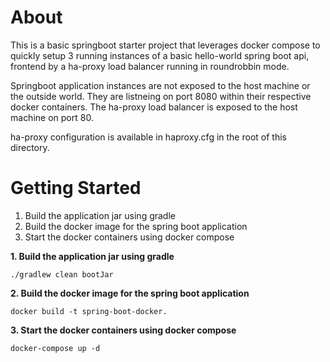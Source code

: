 
# About
This is a basic springboot starter project that leverages docker compose to quickly setup 3 running instances of a basic 
hello-world spring boot api, frontend by a ha-proxy load balancer running in roundrobbin mode. 

Springboot application instances are not exposed to the host machine or the outside world. They are listneing on port 8080 within their 
respective docker containers. The ha-proxy load balancer is exposed to the host machine on port 80.

ha-proxy configuration is available in haproxy.cfg in the root of this directory. 

# Getting Started

1. Build the application jar using gradle
2. Build the docker image for the spring boot application
3. Start the docker containers using docker compose


**1. Build the application jar using gradle**

`./gradlew clean bootJar`

**2. Build the docker image for the spring boot application**
    
`docker build -t spring-boot-docker.`

**3. Start the docker containers using docker compose**

`docker-compose up -d`